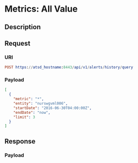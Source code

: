 # Metrics: All Value

## Description

## Request

### URI
```elm
POST https://atsd_hostname:8443/api/v1/alerts/history/query
```
### Payload

```json
[
  {
    "metric": "*",
    "entity": "nurswgvml006",
    "startDate": "2016-06-30T04:00:00Z",
    "endDate": "now",
    "limit": 3
  }
]
```

## Response

### Payload
```json

```

